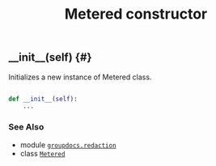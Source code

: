 ﻿---
title: Metered constructor
second_title: GroupDocs.Redaction for Python via .NET API References
description: 
type: docs
weight: 10
url: /python-net/groupdocs.redaction/metered/__init__/
is_root: false
---

## \_\_init\_\_(self) {#}

Initializes a new instance of Metered class.



```python

def __init__(self):
    ...
```





### See Also
* module [`groupdocs.redaction`](../../)
* class [`Metered`](/redaction/python-net/groupdocs.redaction/metered)
